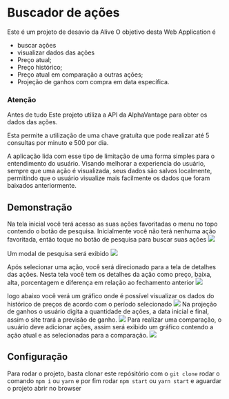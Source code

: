 # Buscador de ações

Este é um projeto de desavio da Alive
O objetivo desta Web Application é

- buscar ações
- visualizar dados das ações
- Preço atual;
- Preço histórico;
- Preço atual em comparação a outras ações;
- Projeção de ganhos com compra em data específica.

### Atenção



Antes de tudo
Este projeto utiliza a API da AlphaVantage para obter os dados das ações.

Esta permite a utilização de uma chave gratuíta que pode realizar até 5 consultas por minuto e 500 por dia.

A aplicação lida com esse tipo de limitação de uma forma simples para o entendimento do usuário.
Visando melhorar a experiencia do usuário, sempre que uma ação é visualizada, seus dados são salvos localmente,
permitindo que o usuário visualize mais facilmente os dados que foram baixados anteriormente.

## Demonstração

<!-- O app pode ser visualizado neste [link] -->

Na tela inicial você terá acesso as suas ações favoritadas o menu no topo contendo o botão de pesquisa.
Inicialmente você não terá nenhuma ação favoritada, então toque no botão de pesquisa para buscar suas ações
<img src="https://i.ibb.co/6ybryNB/portfolio.png"/>

Um modal de pesquisa será exibido
<img src="https://i.ibb.co/7QJdKtj/pesquisa.png"/>

Após selecionar uma ação, você será direcionado para a tela de detalhes das ações.
Nesta tela você tem os detalhes da ação como preço, baixa, alta, porcentagem e diferença em relação ao fechamento anterior
<img src="https://i.ibb.co/mXCJM8q/header.png"/>

logo abaixo você verá um gráfico onde é possível visualizar os dados do histórico de preços de acordo com o período selecionado
<img src="https://i.ibb.co/C8vLGg9/grafico.png"/>
Na projeção de ganhos o usuário digita a quantidade de ações, a data inicial e final, assim o site trará a previsão de ganho.
<img src="https://i.ibb.co/qFGmGnY/ganho.png"/>
Para realizar uma comparação, o usuário deve adicionar ações, assim será exibido um gráfico contendo a ação atual e as selecionadas para a comparação.
<img src="https://i.ibb.co/VH5M824/comparacao.png"/>

## Configuração

Para rodar o projeto, basta clonar este repósitório com o `git clone`
rodar o comando `npm i` ou `yarn`
e por fim rodar `npm start` ou `yarn start` e aguardar o projeto abrir no browser
